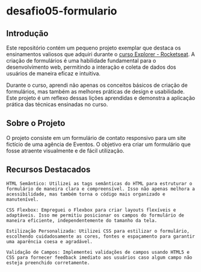# desafio05-formulario

<h2>Introdução</h2>

Este repositório contém um pequeno projeto exemplar que destaca os ensinamentos valiosos que adquiri durante o [curso Explorer - Rocketseat](rocketseat.com.br). A criação de formulários é uma habilidade fundamental para o desenvolvimento web, permitindo a interação e coleta de dados dos usuários de maneira eficaz e intuitiva.

Durante o curso, aprendi não apenas os conceitos básicos de criação de formulários, mas também as melhores práticas de design e usabilidade. Este projeto é um reflexo dessas lições aprendidas e demonstra a aplicação prática das técnicas ensinadas no curso.

<h2>Sobre o Projeto</h2>

O projeto consiste em um formulário de contato responsivo para um site fictício de uma agência de Eventos. O objetivo era criar um formulário que fosse atraente visualmente e de fácil utilização.

<h2>Recursos Destacados</h2>

    HTML Semântico: Utilizei as tags semânticas do HTML para estruturar o formulário de maneira clara e compreensível. Isso não apenas melhora a acessibilidade, mas também torna o código mais organizado e manutenível.

    CSS Flexbox: Empreguei o Flexbox para criar layouts flexíveis e adaptáveis. Isso me permitiu posicionar os campos do formulário de maneira eficiente, independentemente do tamanho da tela.

    Estilização Personalizada: Utilizei CSS para estilizar o formulário, escolhendo cuidadosamente as cores, fontes e espaçamento para garantir uma aparência coesa e agradável.

    Validação de Campos: Implementei validações de campos usando HTML5 e CSS para fornecer feedback imediato aos usuários caso algum campo não esteja preenchido corretamente.
